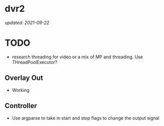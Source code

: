 # dvr2
_updated: 2021-09-22_

# TODO
* research threading for video or a mix of MP and threading. Use THreadPoolExecutor?

## Overlay Out  
* Working  
  
## Controller  
* Use argparse to take in start and stop flags to change the output signal








